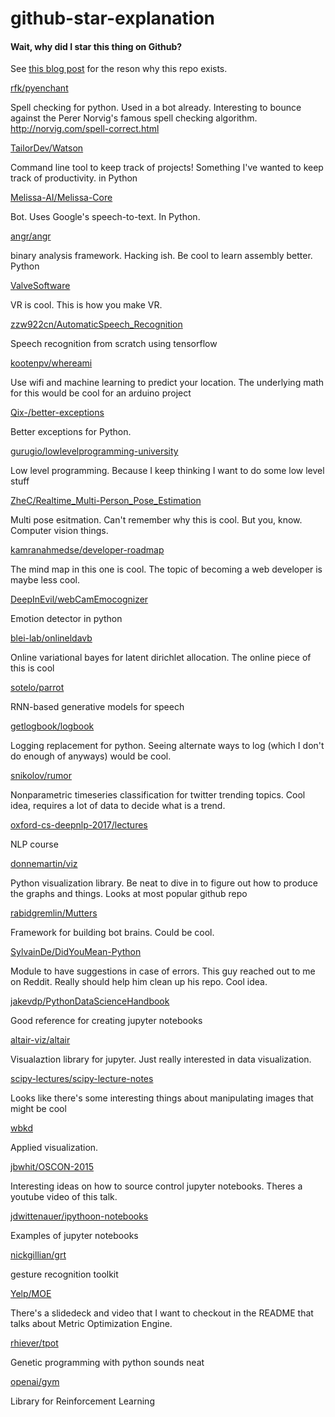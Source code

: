# github-star-explanation
#### Wait, why did I star this thing on Github?


See [this blog post](https://benhoff.github.io/remembering-github-stars.html) for the reson why this repo exists.

[rfk/pyenchant](https://github.com/rfk/pyenchant)

Spell checking for python. Used in a bot already. Interesting to bounce against the Perer Norvig's famous spell checking algorithm. http://norvig.com/spell-correct.html

[TailorDev/Watson](https://github.com/TailorDev/Watson)

Command line tool to keep track of projects! Something I've wanted to keep track of productivity. in Python

[Melissa-AI/Melissa-Core](https://github.com/Melissa-AI/Melissa-Core)

Bot. Uses Google's speech-to-text. In Python.

[angr/angr](https://github.com/angr/angr)

binary analysis framework. Hacking ish. Be cool to learn assembly better. Python

[ValveSoftware](https://github.com/ValveSoftware/openvr)

VR is cool. This is how you make VR. 

[zzw922cn/AutomaticSpeech_Recognition](https://github.com/zzw922cn/Automatic_Speech_Recognition)

Speech recognition from scratch using tensorflow

[kootenpv/whereami](https://github.com/kootenpv/whereami)

Use wifi and machine learning to predict your location. The underlying math for this would be cool for an arduino project

[Qix-/better-exceptions](https://github.com/Qix-/better-exceptions)

Better exceptions for Python.

[gurugio/lowlevelprogramming-university](https://github.com/gurugio/lowlevelprogramming-university)

Low level programming. Because I keep thinking I want to do some low level stuff

[ZheC/Realtime_Multi-Person_Pose_Estimation](https://github.com/ZheC/Realtime_Multi-Person_Pose_Estimation)

Multi pose esitmation. Can't remember why this is cool. But you, know. Computer vision things. 

[kamranahmedse/developer-roadmap](https://github.com/kamranahmedse/developer-roadmap)

The mind map in this one is cool. The topic of becoming a web developer is maybe less cool.

[DeepInEvil/webCamEmocognizer](https://github.com/DeepInEvil/webCamEmocognizer)

Emotion detector in python

[blei-lab/onlineldavb](https://github.com/blei-lab/onlineldavb)

Online variational bayes for latent dirichlet allocation. The online piece of this is cool

[sotelo/parrot](https://github.com/sotelo/parrot)

RNN-based generative models for speech

[getlogbook/logbook](https://github.com/getlogbook/logbook)

Logging replacement for python. Seeing alternate ways to log (which I don't do enough of anyways) would be cool.

[snikolov/rumor](https://github.com/snikolov/rumor)

Nonparametric timeseries classification for twitter trending topics. Cool idea, requires a lot of data to decide what is a trend.

[oxford-cs-deepnlp-2017/lectures](https://github.com/oxford-cs-deepnlp-2017/lectures)

NLP course

[donnemartin/viz](https://github.com/donnemartin/viz)

Python visualization library. Be neat to dive in to figure out how to produce the graphs and things. Looks at most popular github repo

[rabidgremlin/Mutters](https://github.com/rabidgremlin/Mutters)

Framework for building bot brains. Could be cool.

[SylvainDe/DidYouMean-Python](https://github.com/SylvainDe/DidYouMean-Python)

Module to have suggestions in case of errors. This guy reached out to me on Reddit. Really should help him clean up his repo. Cool idea.

[jakevdp/PythonDataScienceHandbook](https://github.com/jakevdp/PythonDataScienceHandbook)

Good reference for creating jupyter notebooks

[altair-viz/altair](https://github.com/altair-viz/altair)

Visualaztion library for jupyter. Just really interested in data visualization.

[scipy-lectures/scipy-lecture-notes](https://github.com/scipy-lectures/scipy-lecture-notes)

Looks like there's some interesting things about manipulating images that might be cool

[wbkd](https://github.com/wbkd/awesome-interactive-journalism)

Applied visualization.

[jbwhit/OSCON-2015](https://github.com/jbwhit/OSCON-2015)
 
Interesting ideas on how to source control jupyter notebooks. Theres a youtube video of this talk.

[jdwittenauer/ipythoon-notebooks](https://github.com/jdwittenauer/ipython-notebooks)

Examples of jupyter notebooks

[nickgillian/grt](https://github.com/nickgillian/grt)

gesture recognition toolkit

[Yelp/MOE](https://github.com/Yelp/MOE)

There's a slidedeck and video that I want to checkout in the README that talks about Metric Optimization Engine.

[rhiever/tpot](https://github.com/rhiever/tpot)

Genetic programming with python sounds neat

[openai/gym](https://github.com/openai/gym)

Library for Reinforcement Learning


